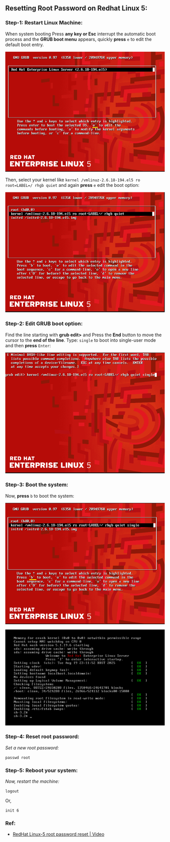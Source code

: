 ## Resetting Root Password on Redhat Linux 5:



### Step-1: Restart Linux Machine:

When system booting Press **any key or Esc** interrupt the automatic boot process and the **GRUB boot menu** appears, quickly **press** `e` to edit the default boot entry.


![alt text](./assets/redhat5/01.png)


Then, select your kernel like `kernel /vmlinuz-2.6.18-194.el5 ro root=LABEL=/ rhgb quiet` and again **press** `e` edit the boot option:

![alt text](./assets/redhat5/02.png)




### Step-2: Edit GRUB boot option:

Find the line starting with **grub edit>** and Press the **End** button to move the cursor to the **end of the line**. Type: `single` to boot into single-user mode and then  **press** `Enter`:



![alt text](./assets/redhat5/03.png)





### Step-3: Boot the system:

Now, **press** `b` to boot the system: 

![alt text](./assets/redhat5/04.png)

![alt text](./assets/redhat5/05.png)



### Step-4: Reset root password:

_Set a new root password:_
```
passwd root
```



### Step-5: Reboot your system:

_Now, restart the machine:_

```
logout
```

Or,

```
init 6
```






### Ref: 
- [RedHat Linux-5 root password reset | Video](https://www.youtube.com/watch?v=UyrzW1Mv46g)



